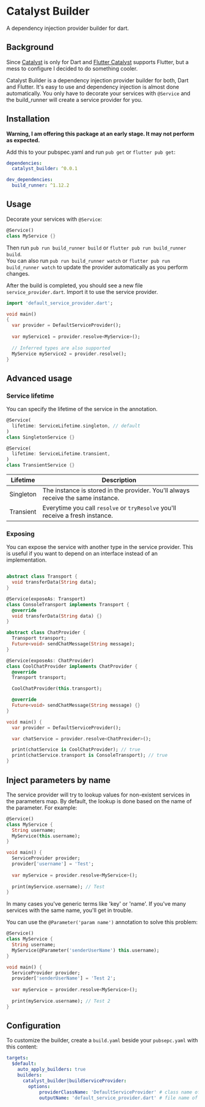 # Catalyst Builder

A dependency injection provider builder for dart.

## Background
Since [Catalyst](https://github.com/mintware-de/catalyst) is only for Dart and [Flutter Catalyst](https://github.com/mintware-de/flutter_catalyst)
supports Flutter, but a mess to configure I decided to do something cooler.

Catalyst Builder is a dependency injection provider builder for both, Dart and Flutter. It's easy to use and 
dependency injection is almost done automatically. You only have to decorate your services with `@Service` and the 
build_runner will create a service provider for you.


## Installation
**Warning, I am offering this package at an early stage. It may not perform as expected.**

Add this to your pubspec.yaml and run `pub get` or `flutter pub get`:
```yaml
dependencies:
  catalyst_builder: ^0.0.1

dev_dependencies:
  build_runner: ^1.12.2
```

## Usage
Decorate your services with `@Service`:
```dart
@Service()
class MyService {}
```

Then run `pub run build_runner build` or `flutter pub run build_runner build`. <br>
You can also run `pub run build_runner watch` or `flutter pub run build_runner watch` to update the provider automatically as you perform changes.

After the build is completed, you should see a new file `service_provider.dart`. Import it to use the service provider.

```dart
import 'default_service_provider.dart';

void main()
{
  var provider = DefaultServiceProvider();
  
  var myService1 = provider.resolve<MyService>();
  
  // Inferred types are also supported
  MyService myService2 = provider.resolve();
}
```

## Advanced usage

### Service lifetime
You can specify the lifetime of the service in the annotation.

```dart
@Service(
  lifetime: ServiceLifetime.singleton, // default
)
class SingletonService {}

@Service(
  lifetime: ServiceLifetime.transient,
)
class TransientService {}
```

| Lifetime  | Description |
| --------- | ----------- |
| Singleton | The instance is stored in the provider. You'll always receive the same instance. | 
| Transient | Everytime you call `resolve` or `tryResolve` you'll receive a fresh instance. |

### Exposing
You can expose the service with another type in the service provider. 
This is useful if you want to depend on an interface instead of an implementation.

```dart

abstract class Transport {
  void transferData(String data);
}

@Service(exposeAs: Transport)
class ConsoleTransport implements Transport {
  @override
  void transferData(String data) {}
}

abstract class ChatProvider {
  Transport transport;
  Future<void> sendChatMessage(String message);
}

@Service(exposeAs: ChatProvider)
class CoolChatProvider implements ChatProvider {
  @override
  Transport transport;

  CoolChatProvider(this.transport);

  @override
  Future<void> sendChatMessage(String message) {}
}

void main() {
  var provider = DefaultServiceProvider();

  var chatService = provider.resolve<ChatProvider>();

  print(chatService is CoolChatProvider); // true
  print(chatService.transport is ConsoleTransport); // true
}
```

## Inject parameters by name
The service provider will try to lookup values for non-existent services in the parameters map.
By default, the lookup is done based on the name of the parameter. For example:
```dart
@Service()
class MyService {
  String username;
  MyService(this.username);
}

void main() {
  ServiceProvider provider;
  provider['username'] = 'Test';
  
  var myService = provider.resolve<MyService>();
  
  print(myService.username); // Test 
}
```

In many cases you've generic terms like 'key' or 'name'. If you've many services with the same name, 
you'll get in trouble.

You can use the `@Parameter('param name')` annotation to solve this problem:
```dart
@Service()
class MyService {
  String username;
  MyService(@Parameter('senderUserName') this.username);
}

void main() {
  ServiceProvider provider;
  provider['senderUserName'] = 'Test 2';
  
  var myService = provider.resolve<MyService>();
  
  print(myService.username); // Test 2 
}
```
## Configuration
To customize the builder, create a `build.yaml` beside your `pubsepc.yaml` with this content:
```yaml
targets:
  $default:
    auto_apply_builders: true
    builders:
      catalyst_builder|buildServiceProvider:
        options:
            providerClassName: 'DefaultServiceProvider' # class name of the provider
            outputName: 'default_service_provider.dart' # file name of the provider. (Can also contain /)

```